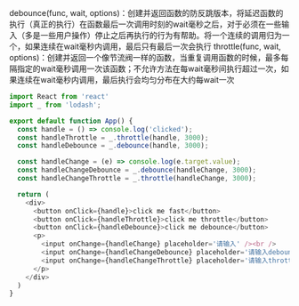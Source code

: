 

debounce(func, wait, options)：创建并返回函数的防反跳版本，将延迟函数的执行（真正的执行）在函数最后一次调用时刻的wait毫秒之后，对于必须在一些输入（多是一些用户操作）停止之后再执行的行为有帮助。将一个连续的调用归为一个，如果连续在wait毫秒内调用，最后只有最后一次会执行
throttle(func, wait, options)：创建并返回一个像节流阀一样的函数，当重复调用函数的时候，最多每隔指定的wait毫秒调用一次该函数；不允许方法在每wait毫秒间执行超过一次，如果连续在wait毫秒内调用，最后执行会均匀分布在大约每wait一次


```js
import React from 'react'
import _ from 'lodash';

export default function App() {
  const handle = () => console.log('clicked');
  const handleThrottle = _.throttle(handle, 3000);
  const handleDebounce = _.debounce(handle, 3000);

  const handleChange = (e) => console.log(e.target.value);
  const handleChangeDebounce = _.debounce(handleChange, 3000);
  const handleChangeThrottle = _.throttle(handleChange, 3000);

  return (
    <div>
      <button onClick={handle}>click me fast</button>
      <button onClick={handleThrottle}>click me throttle</button>
      <button onClick={handleDebounce}>click me debounce</button>
      <p>
        <input onChange={handleChange} placeholder='请输入' /><br />
        <input onChange={handleChangeDebounce} placeholder='请输入debounce' /><br />
        <input onChange={handleChangeThrottle} placeholder='请输入throttle' />
      </p>
    </div>
  )
}

```
